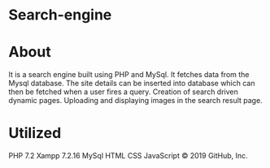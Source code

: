 # Search-engine


# About

It is a search engine built using PHP and MySql.
It fetches data from the Mysql database.
The site details can be inserted into database which can then be fetched when a user fires a query.
Creation of search driven dynamic pages.
Uploading and displaying images in the search result page.


# Utilized

PHP 7.2
Xampp 7.2.16
MySql
HTML
CSS
JavaScript
© 2019 GitHub, Inc.
